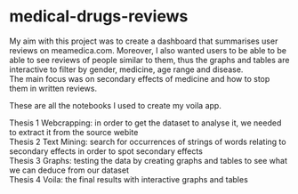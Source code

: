 # medical-drugs-reviews

My aim with this project was to create a dashboard that summarises user reviews on meamedica.com. Moreover, I also wanted users to be able to be able to see reviews of people similar to them, thus the graphs and tables are interactive to filter by gender, medicine, age range and disease.</br>
The main focus was on secondary effects of medicine and how to stop them in written reviews.</br>

These are all the notebooks I used to create my voila app.</br>

Thesis 1 Webcrapping: in order to get the dataset to analyse it, we needed to extract it from the source webite</br>
Thesis 2 Text Mining: search for occurrences of strings of words relating to secondary effects in order to spot secondary effects</br>
Thesis 3 Graphs: testing the data by creating graphs and tables to see what we can deduce from our dataset</br>
Thesis 4 Voila: the final results with interactive graphs and tables
